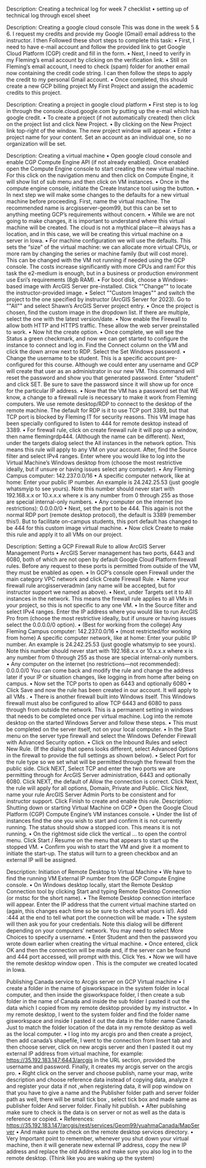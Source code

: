  Description: Creating a technical log for week 7 checklist 
•	setting up of technical log through excel sheet




Description: Creating a google cloud console 
This was done in the week 5 & 6. I request my credits and provide my Google (Gmail) email address to the instructor. I then Followed these short steps to complete this task:
•	First, I need to have e-mail account and follow the provided link to get Google Cloud Platform (CGP) credit and fill in the form.
•	Next, I need to verify in my Fleming’s email account by clicking on the verification link. 
•	Still on Fleming’s email account, I need to check (spam) folder for another email now containing the credit code string. I can then follow the steps to apply the credit to my personal Gmail account.
•	Once completed, this should create a new GCP billing project My First Project and assign the academic credits to this project.




Description: Creating a project in google cloud platform 
•	First step is to log in through the console.cloud.google.com by putting up the e-mail which has google credit. 
•	To create a project (if not automatically created) then click on the project list and click New Project. 
•	By clicking on the New Project link top-right of the window. The new project window will appear. 
•	Enter a project name for your content. Set an account as an individual one, so no organization will be set.





Description: Creating a virtual machine
•	Open google cloud console and enable CGP Compute Engine API (if not already enabled). Once enabled open the Compute Engine console to start creating the new virtual machine. For this click on the navigation menu and then click on Compute Engine, it will show list of sub menu and then click on VM instances. 
•	Once in the compute engine console, initiate the Create Instance tool using the button. 
•	In next step we will make some changes to the defaults for a new virtual machine before proceeding. First, name the virtual machine. The recommended name is arcgisserver-geom99, but this can be set to anything meeting GCP’s requirements without concern. 
•	While we are not going to make changes, it is important to understand where this virtual machine will be created. The cloud is not a mythical place—it always has a location, and in this case, we will be creating this virtual machine on a server in Iowa. 
•	For machine configuration we will use the defaults. This sets the “size” of the virtual machine: we can allocate more virtual CPUs, or more ram by changing the series or machine family (but will cost more). This can be changed with the VM not running if needed using the GCP console. The costs increase significantly with more CPUs and ram! For this task the e2-medium is enough, but in a business or production environment use Esri’s requirements (8gb RAM). 
•	For boot disk, choose a Windows-based image with ArcGIS Server pre-installed. Click ""Change"" to locate the instructor-provided image. 
•	Select ""Custom Images"" and switch the project to the one specified by instructor (ArcGIS Server for 2023). Go to ""All"" and select Shawn’s ArcGIS Server project entry. 
•	Once the project is chosen, find the custom image in the dropdown list. If there are multiple, select the one with the latest version/date. 
•	Now enable the Firewall to allow both HTTP and HTTPS traffic. These allow the web server preinstalled to work. 
•	Now hit the create option. 
•	Once complete, we will see the Status a green checkmark, and now we can get started to configure the instance to connect and log in. Find the Connect column on the VM and click the down arrow next to RDP. Select the Set Windows password. 
•	Change the username to be student. This is a specific account pre-configured for this course. Although we could enter any username and GCP will create that user as an administrator in our new VM. This command will reset the password and show you that generated password. Enter “student” and click SET. Be sure to save the password since it will show up for once for the particular IP address. 
•	Now that the VM has a password set that WE know, a change to a firewall rule is necessary to make it work from Fleming computers. We use remote desktop/RDP to connect to the desktop of the remote machine. The default for RDP is it to use TCP port 3389, but that TCP port is blocked by Fleming IT for security reasons. This VM image has been specially configured to listen to 444 for remote desktop instead of 3389.
•	For firewall rule, click on create firewall rule it will pop up a window, then name flemingrdp444. (Although the name can be different). Next, under the targets dialog select the All instances in the network option. This means this rule will apply to any VM on your account. After, find the Source filter and select IPv4 ranges. Enter where you would like to log into the Virtual Machine’s Windows desktop from (choose the most restrictive ideally, but if unsure or having issues select any computer).
•	Any Fleming Campus computer: 142.237.0.0/16 
•	A specific computer network, like at home: Enter your public IP number. An example is 24.242.25.53 (just google whatsmyip to see yours). Note this number should never start with 192.168.x.x or 10.x.x.x where x is any number from 0 through 255 as those are special internal-only numbers. 
•	Any computer on the internet (no restrictions): 0.0.0.0/0 
•	Next, set the port to be 444. This again is not the normal RDP port (remote desktop protocol), the default is 3389 (remember this!). But to facilitate on-campus students, this port default has changed to be 444 for this custom image virtual machine. 
•	Now click Create to make this rule and apply it to all VMs on our project.




Description: Setting a GCP Firewall Rule to allow ArcGIS Server Management Ports 
•	ArcGIS Server management has two ports, 6443 and 6080, both of which are not open by default Google Cloud Platform firewall rules. Before any request to these ports is permitted from outside of the VM, they must be enabled as open.
•	In GCP’s console open Firewall under the main category VPC network and click Create Firewall Rule. • Name your firewall rule arcgisserveradmin (any name will be accepted, but for instructor support we named as above). 
•	Next, under Targets set it to All instances in the network. This means the firewall rule applies to all VMs in your project, so this is not specific to any one VM.
•	In the Source filter and select IPv4 ranges. Enter the IP address where you would like to run ArcGIS Pro from (choose the most restrictive ideally, but if unsure or having issues select the 0.0.0.0/0 option). 
•	(Best for working from the college) Any Fleming Campus computer: 142.237.0.0/16 • (most restricted/for working from home) A specific computer network, like at home: Enter your public IP number. An example is 24.242.25.53 (just google whatsmyip to see yours). Note this number should never start with 192.168.x.x or 10.x.x.x where x is any number from 0 through 255 as those are special internal-only numbers.
•	Any computer on the internet (no restrictions—not recommended): 0.0.0.0/0 You can come back and modify the rule and change the address later if your IP or situation changes, like logging in from home after being on campus.
•	Now set the TCP ports to open as 6443 and optionally 6080 
•	Click Save and now the rule has been created in our account. It will apply to all VMs . 
•	There is another firewall built into Windows itself. This Windows firewall must also be configured to allow TCP 6443 and 6080 to pass through from outside the network. This is a permanent setting in windows that needs to be completed once per virtual machine. Log into the remote desktop on the started Windows Server and follow these steps. 
•	This must be completed on the server itself, not on your local computer. 
•	In the Start menu on the server type firewall and select the Windows Defender Firewall with Advanced Security option. 
•	Click on the Inbound Rules and select New Rule. (If the dialog that opens looks different, select Advanced Options in the firewall to provide the full settings as shown below). 
•	Select Port for the rule type so we set what will be permitted through the firewall from the public side. Click NEXT, Select TCP and enter the two ports we are permitting through for ArcGIS Server administration, 6443 and optionally 6080. Click NEXT, the default of Allow the connection is correct. Click Next, the rule will apply for all options, Domain, Private and Public. Click Next, name your rule ArcGIS Server Admin Ports to be consistent and for instructor support. Click Finish to create and enable this rule.
Description: Shutting down or starting Virtual Machine on GCP 
•	Open the Google Cloud Platform (CGP) Compute Engine’s VM instances console.
•	Under the list of instances find the one you wish to start and confirm it is not currently running. The status should show a stopped icon. This means it is not running. 
•	On the rightmost side click the vertical … to open the control menu. Click Start / Resume on the menu that appears to start up the stopped VM. 
•	Confirm you wish to start the VM and give it a moment to initiate the start-up. The status will turn to a green checkbox and an external IP will be assigned.




Description: Initiation of Remote Desktop to Virtual Machine
•	We have to find the running VM External IP number from the GCP Compute Engine console. 
•	On Windows desktop locally, start the Remote Desktop Connection tool by clicking Start and typing Remote Desktop Connection (or mstsc for the short name). 
•	 The Remote Desktop connection interface will appear. Enter the IP address that the current virtual machine started on (again, this changes each time so be sure to check what yours is!). Add :444 at the end to tell what port the connection will be made. 
•	The system will then ask you for your credentials. Note this dialog will be different depending on your computers’ network. You may need to select More Choices to specify a username. 
•	Enter Student and then the password you wrote down earlier when creating the virtual machine. • Once entered, click OK and then the connection will be made and, if the server can be found and 444 port accessed, will prompt with this. Click Yes. 
•	Now we will have the remote desktop window open . This is the computer we created located in Iowa.





Publishing Canada service to Arcgis server on GCP Virtual machine
•	I create a folder in the name of gisworkspace in the system folder in local computer, and then inside the gisworkspace folder, I then create a sub folder in the name of Canada and inside the sub folder I pasted it out the data which I copied from my remote desktop provided by my instructor. 
•	In my remote desktop, I went to the system folder and find the folder name gisworkspace and inside I pasted it out the data in the folder name Canada. Just to match the folder location of the data in my remote desktop as well as the local computer. 
•	I log into my arcgis pro and then create a project, then add canada’s shapefile, I went to the connection from Insert tab and then choose server, click on new arcgis server and then I pasted it out my external IP address from virtual machine, for example: https://35.192.183.147:6443/arcgis in the URL section, provided the username and password. Finally, it creates my arcgis server on the arcgis pro. 
•	Right click on the server and choose publish, name your map, write description and choose reference data instead of copying data, analyze it and register your data if not ,when registering data, it will pop window on that you have to give a name and the Publisher folder path and server folder path as well, there will be small tick box , select tick box and made same as publisher folder And server folder. Finally hit publish. 
•	After publishing make sure to check is the data is on server or not as well as the data is reference or copied.
•	References: https://35.192.183.147/arcgis/rest/services/Geom99/yuahmaCanada/MapServer 
•	And make sure to check on the remote desktop services directory. 
•	Very Important point to remember, whenever you shut down your virtual machine, then it will generate new external IP address, copy the new IP address and replace the old Address and make sure you also log in to the remote desktop. (Think like you are waking up the system)


